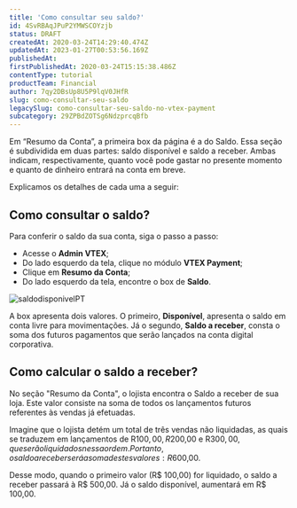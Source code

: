 ```yaml
---
title: 'Como consultar seu saldo?'
id: 4SvRBAqJPuP2YMWSCOYzjb
status: DRAFT
createdAt: 2020-03-24T14:29:40.474Z
updatedAt: 2023-01-27T00:53:56.169Z
publishedAt: 
firstPublishedAt: 2020-03-24T15:15:38.486Z
contentType: tutorial
productTeam: Financial
author: 7qy2DBsUp8U5P9lqV0JHfR
slug: como-consultar-seu-saldo
legacySlug: como-consultar-seu-saldo-no-vtex-payment
subcategory: 29ZPBdZOTSg6NdzprcqBfb
---
```


Em “Resumo da Conta”, a primeira box da página é a do Saldo. Essa seção é subdividida em duas partes: saldo disponível e saldo a receber. Ambas indicam, respectivamente, quanto você pode gastar no presente momento e quanto de dinheiro entrará na conta em breve.  

Explicamos os detalhes de cada uma a seguir:

## Como consultar o saldo?

Para conferir o saldo da sua conta, siga o passo a passo:

- Acesse o __Admin VTEX__;
- Do lado esquerdo da tela, clique no módulo __VTEX Payment__;
- Clique em __Resumo da Conta__;
- Do lado esquerdo da tela, encontre o box de __Saldo__.

![saldodisponivelPT](//images.ctfassets.net/alneenqid6w5/wP9JUmFgAaH3svDApS1hi/0da1d892f79292d1c9fce55bfbc9c2f5/image.png)

A box apresenta dois valores. O primeiro, __Disponível__, apresenta o saldo em conta livre para movimentações. Já o segundo, __Saldo a receber__, consta o soma dos futuros pagamentos que serão lançados na conta digital corporativa. 

## Como calcular o saldo a receber?

No seção "Resumo da Conta", o lojista encontra o Saldo a receber de sua loja. Este valor consiste na soma de todos os lançamentos futuros referentes às vendas já efetuadas.

Imagine que o lojista detém um total de três vendas não liquidadas, as quais se traduzem em lançamentos de R$100,00, R$200,00 e R$300,00, que serão liquidados nessa ordem. Portanto, o saldo a receber será a soma destes valores: R$600,00. 

Desse modo, quando o primeiro valor (R$ 100,00) for liquidado, o saldo a receber passará à R$ 500,00. Já o saldo disponível, aumentará em R$ 100,00.
